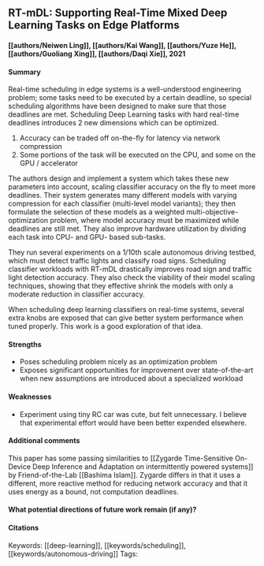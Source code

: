 ## RT-mDL: Supporting Real-Time Mixed Deep Learning Tasks on Edge Platforms
#### [[authors/Neiwen Ling]], [[authors/Kai Wang]], [[authors/Yuze He]], [[authors/Guoliang Xing]], [[authors/Daqi Xie]], 2021
#### Summary
Real-time scheduling in edge systems is a well-understood engineering problem; some tasks need to be executed by a certain deadline, so special scheduling algorithms have been designed to make sure that those deadlines are met. Scheduling Deep Learning tasks with hard real-time deadlines introduces 2 new dimensions which can be optimized.
 1. Accuracy can be traded off on-the-fly for latency via network compression
 2. Some portions of the task will be executed on the CPU, and some on the GPU / accelerator

The authors design and implement a system which takes these new parameters into account, scaling classifier accuracy on the fly to meet more deadlines. Their system generates many different models with varying compression for each classifier (multi-level model variants); they then formulate the selection of these models as a weighted multi-objective-optimization problem, where model accuracy must be maximized while deadlines are still met. They also improve hardware utilization by dividing each task into CPU- and GPU- based sub-tasks.

They run several experiments on a 1/10th scale autonomous driving testbed, which must detect traffic lights and classify road signs. Scheduling classifier workloads with RT-mDL drastically improves road sign and traffic light detection accuracy. They also check the viability of their model scaling techniques, showing that they effective shrink the models with only a moderate reduction in classifier accuracy.

When scheduling deep learning classifiers on real-time systems, several extra knobs are exposed that can give better system performance when tuned properly. This work is a good exploration of that idea. 

#### Strengths
  - Poses scheduling problem nicely as an optimization problem
  - Exposes significant opportunities for improvement over state-of-the-art when new assumptions are introduced about a specialized workload

#### Weaknesses
  - Experiment using tiny RC car was cute, but felt unnecessary. I believe that experimental effort would have been better expended elsewhere.

#### Additional comments
This paper has some passing similarities to [[Zygarde Time-Sensitive On-Device Deep Inference and Adaptation on intermittently powered systems]] by Friend-of-the-Lab [[Bashima Islam]]. Zygarde differs in that it uses a different, more reactive method for reducing network accuracy and that it uses energy as a bound, not computation deadlines.

#### What potential directions of future work remain (if any)?

#### Citations

Keywords: [[deep-learning]], [[keywords/scheduling]], [[keywords/autonomous-driving]]
Tags: 
